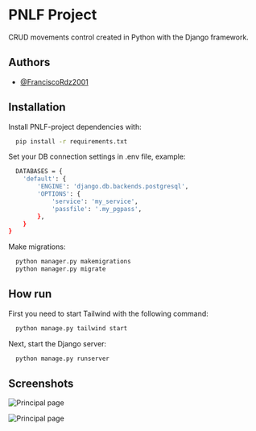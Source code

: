 
# PNLF Project

CRUD movements control created in Python with the Django framework.

## Authors

- [@FranciscoRdz2001](https://www.github.com/FranciscoRdz2001)


## Installation

Install PNLF-project dependencies with:

```bash
  pip install -r requirements.txt
```
Set your DB connection settings in .env file, example:
```bash
  DATABASES = {
    'default': {
        'ENGINE': 'django.db.backends.postgresql',
        'OPTIONS': {
            'service': 'my_service',
            'passfile': '.my_pgpass',
        },
    }
}
```
Make migrations:
```bash
  python manager.py makemigrations
  python manager.py migrate
```

## How run
First you need to start Tailwind with the following command:
```bash
  python manage.py tailwind start
```
Next, start the Django server:
```bash
  python manage.py runserver
```

## Screenshots

![Principal page](https://i.imgur.com/pdIxHgl.png)

![Principal page](https://i.imgur.com/byDJuCB.png)

